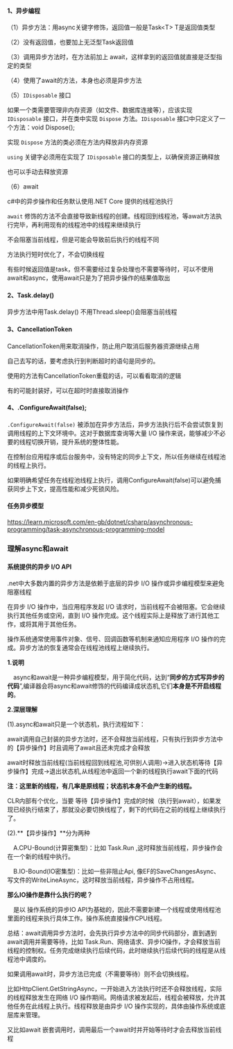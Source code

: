 #### 1、异步编程

（1）异步方法：用async关键字修饰，返回值一般是Task\<T> T是返回值类型

（2）没有返回值，也要加上无泛型Task返回值

（3）调用异步方法时，在方法前加上 await，这样拿到的返回值就直接是泛型指定的类型

（4）使用了await的方法，本身也必须是异步方法

（5）`IDisposable` 接口

如果一个类需要管理非内存资源（如文件、数据库连接等），应该实现 `IDisposable` 接口，并在类中实现 `Dispose` 方法。`IDisposable` 接口中只定义了一个方法：void Dispose();

实现 `Dispose` 方法的类必须在方法内释放非内存资源

`using` 关键字必须用在实现了 `IDisposable` 接口的类型上，以确保资源正确释放

也可以手动去释放资源

（6）await

c#中的异步操作和任务默认使用.NET Core 提供的线程池执行

`await` 修饰的方法不会直接导致新线程的创建。线程回到线程池，等await方法执行完毕，再利用现有的线程池中的线程来继续执行

不会阻塞当前线程，但是可能会导致前后执行的线程不同

方法执行短时优化了，不会切换线程

有些时候返回值是task，但不需要经过复杂处理也不需要等待时，可以不使用await和async，使用await只是为了把异步操作的结果值取出



#### 2、Task.delay() 

异步方法中用Task.delay() 不用Thread.sleep()会阻塞当前线程



#### 3、CancellationToken

CancellationToken用来取消操作，防止用户取消后服务器资源继续占用

自己去写的话，要考虑执行到判断超时的语句是同步的。

使用的方法有CancellationToken重载的话，可以看看取消的逻辑

有的可能封装好，可以在超时时直接取消操作



#### 4、.ConfigureAwait(false);

`.ConfigureAwait(false)` 被添加在异步方法后，异步方法执行后不会尝试恢复到调用线程的上下文环境中。这对于数据库查询等大量 I/O 操作来说，能够减少不必要的线程切换开销，提升系统的整体性能。

在控制台应用程序或后台服务中，没有特定的同步上下文，所以任务继续在线程池的线程上执行。

如果明确希望任务在线程池线程上执行，调用ConfigureAwait(false)可以避免捕获同步上下文，提高性能和减少死锁风险。



#### 任务异步模型

https://learn.microsoft.com/en-gb/dotnet/csharp/asynchronous-programming/task-asynchronous-programming-model



### 理解async和await

#### 系统提供的异步 I/O API

.net中大多数内置的异步方法是依赖于底层的异步 I/O 操作或异步编程模型来避免阻塞线程

在异步 I/O 操作中，当应用程序发起 I/O 请求时，当前线程不会被阻塞。它会继续执行其他任务或空闲，直到 I/O 操作完成。这个线程实际上是释放了进行其他工作，或将其用于其他任务。

操作系统通常使用事件对象、信号、回调函数等机制来通知应用程序 I/O 操作的完成。异步方法的恢复通常会在线程池线程上继续执行。



**1.说明**

　async和await是一种异步编程模型，用于简化代码，达到“**同步的方式写异步的代码**”,编译器会将async和await修饰的代码编译成状态机,它们**本身是不开启线程的**。

**2.深层理解**

(1).async和await只是一个状态机，执行流程如下：

await调用自己封装的异步方法时，还不会释放当前线程，只有执行到异步方法中的【异步操作】时且调用了await且还未完成才会释放

 await时释放当前线程(当前线程回到线程池,可供别人调用)→进入状态机等待【异步操作】完成→退出状态机,从线程池中返回一个新的线程执行await下面的代码

**注：这里新的线程，有几率是原线程；状态机本身不会产生新的线程。**

   CLR内部有个优化，当要 等待【异步操作】完成的时候（执行到await），如果发现已经执行结束了，那就没必要切换线程了，剩下的代码在之前的线程上继续执行了。

(2).**【异步操作】**分为两种

　A.CPU-Bound(计算密集型)：比如 Task.Run ,这时释放当前线程，异步操作会在一个新的线程中执行。

　B.IO-Bound(IO密集型)：比如一些非阻止Api, 像EF的SaveChangesAsync、写文件的WriteLineAsync，这时释放当前线程，异步操作不占用线程。

**那么IO操作是靠什么执行的呢？**

　是以 操作系统的异步IO API为基础的，因此不需要新建一个线程或使用线程池里面的线程来执行具体工作。操作系统直接操作CPU线程。



总结：await调用异步方法时，会先执行异步方法中的同步代码部分，直到遇到await调用并需要等待，比如 Task.Run、网络请求、异步IO操作，才会释放当前线程的控制权。任务完成继续执行后续代码，此时继续执行后续代码的线程是从线程池中调度的。

如果调用await时，异步方法已完成（不需要等待）则不会切换线程。

比如HttpClient.GetStringAsync，一开始进入方法执行时还不会释放线程，实际的线程释放发生在网络 I/O 操作期间。网络请求被发起后，线程会被释放，允许其他任务在此线程上执行。线程释放是由异步 I/O 操作实现的，具体由操作系统或底层库来管理。

又比如await 嵌套调用时，调用最后一个await时并开始等待时才会去释放当前线程


